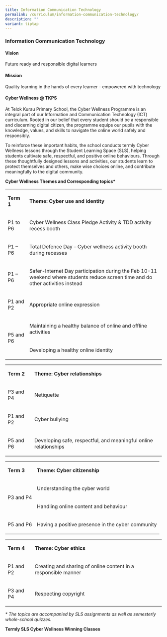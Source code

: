 ```yaml
---
title: Information Communication Technology
permalink: /curriculum/information-communication-technology/
description: ""
variant: tiptap
---
```

<h3><strong>Information Communication Technology</strong></h3>
<h4><strong>Vision</strong></h4>
<p>Future ready and responsible digital&nbsp;learners</p>
<h4><strong>Mission</strong></h4>
<p>Quality learning in the hands of every learner - empowered&nbsp;with&nbsp;technology</p>
<p></p>
<h4><strong>Cyber Wellness @ TKPS</strong></h4>
<p>At Telok Kurau Primary School, the Cyber Wellness Programme is an integral
part of our Information and Communication Technology (ICT) curriculum.
Rooted in our belief that every student should be a responsible and discerning
digital citizen, the programme equips our pupils with the knowledge, values,
and skills to navigate the online world safely and responsibly.</p>
<p>To reinforce these important habits, the school conducts termly Cyber
Wellness lessons through the Student Learning Space (SLS), helping students
cultivate safe, respectful, and positive online behaviours. Through these
thoughtfully designed lessons and activities, our students learn to protect
themselves and others, make wise choices online, and contribute meaningfully
to the digital&nbsp;community.</p>
<p><strong>Cyber Wellness Themes and Corresponding topics*</strong>
</p>
<table style="minWidth: 50px">
<colgroup>
<col>
<col>
</colgroup>
<tbody>
<tr>
<td rowspan="1" colspan="1">
<p><strong>Term 1</strong>
</p>
</td>
<td rowspan="1" colspan="1">
<p><strong>Theme: Cyber use and identity</strong>
</p>
</td>
</tr>
<tr>
<td rowspan="1" colspan="1">
<p>P1 to P6</p>
</td>
<td rowspan="1" colspan="1">
<p>Cyber Wellness Class Pledge Activity &amp; TDD activity recess booth&nbsp;&nbsp;&nbsp;&nbsp;&nbsp;&nbsp;&nbsp;&nbsp;&nbsp;</p>
</td>
</tr>
<tr>
<td rowspan="1" colspan="1">
<p>P1 – P6</p>
</td>
<td rowspan="1" colspan="1">
<p>Total Defence Day – Cyber wellness activity booth during recesses</p>
</td>
</tr>
<tr>
<td rowspan="1" colspan="1">
<p>P1 – P6</p>
</td>
<td rowspan="1" colspan="1">
<p>Safer-Internet Day participation during the Feb 10-11 weekend where students
reduce screen time and do other activities instead</p>
</td>
</tr>
<tr>
<td rowspan="1" colspan="1">
<p>P1 and P2</p>
</td>
<td rowspan="1" colspan="1">
<p>Appropriate online expression</p>
</td>
</tr>
<tr>
<td rowspan="2" colspan="1">
<p>P5 and P6</p>
</td>
<td rowspan="1" colspan="1">
<p>Maintaining a healthy balance of online and offline activities</p>
</td>
</tr>
<tr>
<td rowspan="1" colspan="1">
<p>Developing a healthy online identity</p>
<p></p>
</td>
</tr>
</tbody>
</table>
<p></p>
<table style="minWidth: 50px">
<colgroup>
<col>
<col>
</colgroup>
<tbody>
<tr>
<td rowspan="1" colspan="1">
<p><strong>Term 2</strong>
</p>
</td>
<td rowspan="1" colspan="1">
<p><strong>Theme: Cyber relationships</strong>
</p>
</td>
</tr>
<tr>
<td rowspan="1" colspan="1">
<p>P3 and P4</p>
</td>
<td rowspan="1" colspan="1">
<p>Netiquette</p>
</td>
</tr>
<tr>
<td rowspan="1" colspan="1">
<p>P1 and P2</p>
</td>
<td rowspan="1" colspan="1">
<p>Cyber bullying</p>
</td>
</tr>
<tr>
<td rowspan="1" colspan="1">
<p>P5 and P6</p>
</td>
<td rowspan="1" colspan="1">
<p>Developing safe, respectful, and meaningful online relationships</p>
</td>
</tr>
</tbody>
</table>
<p></p>
<table style="minWidth: 50px">
<colgroup>
<col>
<col>
</colgroup>
<tbody>
<tr>
<td rowspan="1" colspan="1">
<p><strong>Term 3</strong>
</p>
</td>
<td rowspan="1" colspan="1">
<p><strong>Theme: Cyber citizenship</strong>
</p>
</td>
</tr>
<tr>
<td rowspan="2" colspan="1">
<p>P3 and P4</p>
</td>
<td rowspan="1" colspan="1">
<p>Understanding the cyber world</p>
</td>
</tr>
<tr>
<td rowspan="1" colspan="1">
<p>Handling online content and behaviour</p>
</td>
</tr>
<tr>
<td rowspan="1" colspan="1">
<p>P5 and P6</p>
</td>
<td rowspan="1" colspan="1">
<p>Having a positive presence in the cyber community</p>
</td>
</tr>
</tbody>
</table>
<p></p>
<table style="minWidth: 50px">
<colgroup>
<col>
<col>
</colgroup>
<tbody>
<tr>
<td rowspan="1" colspan="1">
<p><strong>Term 4</strong>
</p>
</td>
<td rowspan="1" colspan="1">
<p><strong>Theme: Cyber ethics</strong>
</p>
</td>
</tr>
<tr>
<td rowspan="1" colspan="1">
<p>P1 and P2</p>
</td>
<td rowspan="1" colspan="1">
<p>Creating and sharing of online content in a responsible manner</p>
</td>
</tr>
<tr>
<td rowspan="1" colspan="1">
<p>P3 and P4</p>
</td>
<td rowspan="1" colspan="1">
<p>Respecting copyright</p>
</td>
</tr>
</tbody>
</table>
<p><em>* The topics are accompanied by SLS assignments as well as semesterly whole-school quizzes.</em>
</p>
<p></p>
<p><strong>Termly SLS Cyber Wellness Winning&nbsp;Classes</strong>
</p>
<p></p>
<p></p>
<p></p>
<p></p>
<p></p>